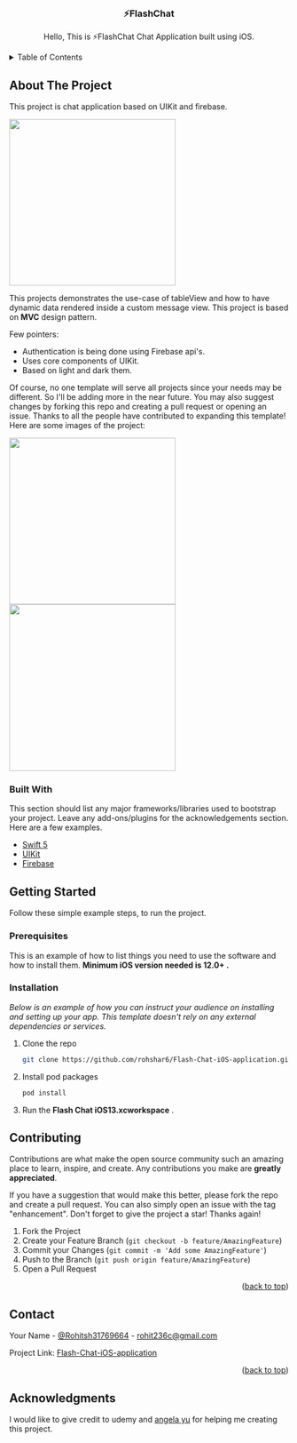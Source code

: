 <!-- PROJECT LOGO -->
<br />
<div align="center">
  <h3 align="center">⚡️FlashChat</h3>

  <p align="center">
    Hello, This is ⚡️FlashChat Chat Application built using iOS.
    <br />
  </p>
</div>



<!-- TABLE OF CONTENTS -->
<details>
  <summary>Table of Contents</summary>
  <ol>
    <li>
      <a href="#about-the-project">About The Project</a>
      <ul>
        <li><a href="#built-with">Built With</a></li>
      </ul>
    </li>
    <li>
      <a href="#getting-started">Getting Started</a>
      <ul>
        <li><a href="#prerequisites">Prerequisites</a></li>
        <li><a href="#installation">Installation</a></li>
      </ul>
    </li>
    <li><a href="#usage">Usage</a></li>
    <li><a href="#roadmap">Roadmap</a></li>
    <li><a href="#contributing">Contributing</a></li>
    <li><a href="#license">License</a></li>
    <li><a href="#contact">Contact</a></li>
    <li><a href="#acknowledgments">Acknowledgments</a></li>
  </ol>
</details>



<!-- ABOUT THE PROJECT -->
## About The Project
This project is chat application based on UIKit and firebase.

<img src="https://user-images.githubusercontent.com/78854679/161378899-491b7076-ef16-4c5f-a99d-8647b3e6e53c.png" width="300" height="300">

This projects demonstrates the use-case of tableView and how to have dynamic data rendered inside a custom message view. This project is based on **MVC** design pattern.

Few pointers:
* Authentication is being done using Firebase api's.
* Uses core components of UIKit.
* Based on light and dark them.

Of course, no one template will serve all projects since your needs may be different. So I'll be adding more in the near future. You may also suggest changes by forking this repo and creating a pull request or opening an issue. Thanks to all the people have contributed to expanding this template!
Here are some images of the project:

<img src="https://user-images.githubusercontent.com/78854679/161379072-d934f506-c7d5-49c9-8c97-6044f2e55f7e.png" width="300" height="300">
<img src="https://user-images.githubusercontent.com/78854679/161379074-02b7f43f-927c-431d-a223-84d495b7a8f0.png" width="300" height="300">

### Built With

This section should list any major frameworks/libraries used to bootstrap your project. Leave any add-ons/plugins for the acknowledgements section. Here are a few examples.

* [Swift 5](https://www.swift.org/)
* [UIKit](https://developer.apple.com/documentation/uikit/)
* [Firebase](https://firebase.com/)


<!-- GETTING STARTED -->
## Getting Started

Follow these simple example steps, to run the project.

### Prerequisites

This is an example of how to list things you need to use the software and how to install them.
**Minimum iOS version needed is 12.0+ .**

### Installation

_Below is an example of how you can instruct your audience on installing and setting up your app. This template doesn't rely on any external dependencies or services._

1. Clone the repo
   ```sh
   git clone https://github.com/rohshar6/Flash-Chat-iOS-application.git
   ```
2. Install pod packages
   ```sh
   pod install
   ```
3. Run the **Flash Chat iOS13.xcworkspace** .


<!-- CONTRIBUTING -->
## Contributing

Contributions are what make the open source community such an amazing place to learn, inspire, and create. Any contributions you make are **greatly appreciated**.

If you have a suggestion that would make this better, please fork the repo and create a pull request. You can also simply open an issue with the tag "enhancement".
Don't forget to give the project a star! Thanks again!

1. Fork the Project
2. Create your Feature Branch (`git checkout -b feature/AmazingFeature`)
3. Commit your Changes (`git commit -m 'Add some AmazingFeature'`)
4. Push to the Branch (`git push origin feature/AmazingFeature`)
5. Open a Pull Request

<p align="right">(<a href="#top">back to top</a>)</p>



<!-- CONTACT -->
## Contact

Your Name - [@Rohitsh31769664](https://twitter.com/Rohitsh31769664) - rohit236c@gmail.com

Project Link: [Flash-Chat-iOS-application](https://github.com/rohshar6/Flash-Chat-iOS-application)

<p align="right">(<a href="#top">back to top</a>)</p>



<!-- ACKNOWLEDGMENTS -->
## Acknowledgments

I would like to give credit to udemy and [angela yu](https://github.com/angelabauer) for helping me creating this project.
